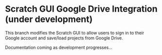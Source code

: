 # Scratch GUI Google Drive Integration (under development)

This branch modifies the Scratch GUI to allow users to sign in to their Google account and save/load projects from Google Drive.

Documentation coming as development progresses...
